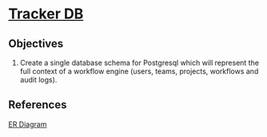 [Tracker DB](obsidian://open?vault=monorepo&file=docs%2Fprojects%2FTracker%2FtrackerDB%2FtrackerDb.er.diagram)
=================

## Objectives
1. Create a single database schema for Postgresql which will represent the full context of a workflow engine (users, teams, projects, workflows and audit logs).

## References
[ER Diagram](docs/projects/Singularity/trackerDb/trackerDb.er.diagram.md)


